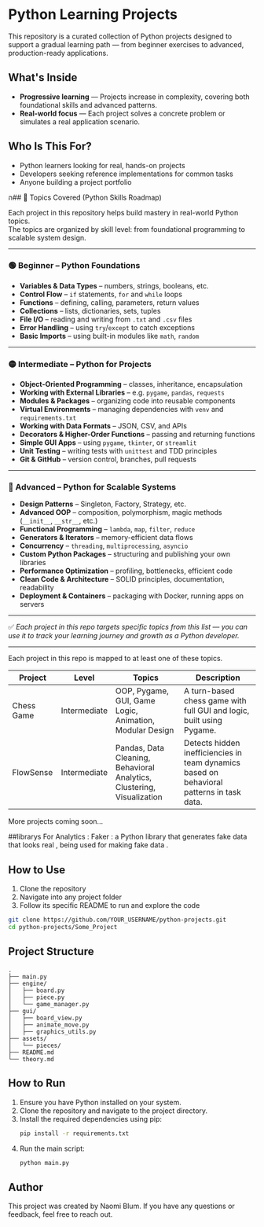 # Python Learning Projects

This repository is a curated collection of Python projects designed to support a gradual learning path — from beginner exercises to advanced, production-ready applications.

## What's Inside

- **Progressive learning** — Projects increase in complexity, covering both foundational skills and advanced patterns.
- **Real-world focus** — Each project solves a concrete problem or simulates a real application scenario.

## Who Is This For?

- Python learners looking for real, hands-on projects
- Developers seeking reference implementations for common tasks
- Anyone building a project portfolio

ה## 📘 Topics Covered (Python Skills Roadmap)

Each project in this repository helps build mastery in real-world Python topics.  
The topics are organized by skill level: from foundational programming to scalable system design.

---

### 🟢 Beginner – Python Foundations

- **Variables & Data Types** – numbers, strings, booleans, etc.
- **Control Flow** – `if` statements, `for` and `while` loops
- **Functions** – defining, calling, parameters, return values
- **Collections** – lists, dictionaries, sets, tuples
- **File I/O** – reading and writing from `.txt` and `.csv` files
- **Error Handling** – using `try`/`except` to catch exceptions
- **Basic Imports** – using built-in modules like `math`, `random`

---

### 🟡 Intermediate – Python for Projects

- **Object-Oriented Programming** – classes, inheritance, encapsulation
- **Working with External Libraries** – e.g. `pygame`, `pandas`, `requests`
- **Modules & Packages** – organizing code into reusable components
- **Virtual Environments** – managing dependencies with `venv` and `requirements.txt`
- **Working with Data Formats** – JSON, CSV, and APIs
- **Decorators & Higher-Order Functions** – passing and returning functions
- **Simple GUI Apps** – using `pygame`, `tkinter`, or `streamlit`
- **Unit Testing** – writing tests with `unittest` and TDD principles
- **Git & GitHub** – version control, branches, pull requests

---

### 🔴 Advanced – Python for Scalable Systems

- **Design Patterns** – Singleton, Factory, Strategy, etc.
- **Advanced OOP** – composition, polymorphism, magic methods (`__init__`, `__str__`, etc.)
- **Functional Programming** – `lambda`, `map`, `filter`, `reduce`
- **Generators & Iterators** – memory-efficient data flows
- **Concurrency** – `threading`, `multiprocessing`, `asyncio`
- **Custom Python Packages** – structuring and publishing your own libraries
- **Performance Optimization** – profiling, bottlenecks, efficient code
- **Clean Code & Architecture** – SOLID principles, documentation, readability
- **Deployment & Containers** – packaging with Docker, running apps on servers

---

✅ *Each project in this repo targets specific topics from this list — you can use it to track your learning journey and growth as a Python developer.*


---

Each project in this repo is mapped to at least one of these topics.


| Project      | Level        | Topics                                                             | Description                                                                                  |
|--------------|--------------|---------------------------------------------------------------------|----------------------------------------------------------------------------------------------|
| Chess Game   | Intermediate | OOP, Pygame, GUI, Game Logic, Animation, Modular Design            | A turn-based chess game with full GUI and logic, built using Pygame.                         |
| FlowSense    | Intermediate | Pandas, Data Cleaning, Behavioral Analytics, Clustering, Visualization | Detects hidden inefficiencies in team dynamics based on behavioral patterns in task data.   |

More projects coming soon...

##librarys For Analytics :
Faker : a Python library that generates fake data that looks real , being used for making fake data .


## How to Use

1. Clone the repository  
2. Navigate into any project folder  
3. Follow its specific README to run and explore the code  

```bash
git clone https://github.com/YOUR_USERNAME/python-projects.git
cd python-projects/Some_Project
```

## Project Structure

```plaintext
.
├── main.py
├── engine/
│   ├── board.py
│   ├── piece.py
│   └── game_manager.py
├── gui/
│   ├── board_view.py
│   ├── animate_move.py
│   ├── graphics_utils.py
├── assets/
│   └── pieces/   
├── README.md
└── theory.md
```

## How to Run

1. Ensure you have Python installed on your system.
2. Clone the repository and navigate to the project directory.
3. Install the required dependencies using pip:
   ```bash
   pip install -r requirements.txt
   ```
4. Run the main script:
   ```bash
   python main.py
   ```

## Author

This project was created by Naomi Blum. If you have any questions or feedback, feel free to reach out.
